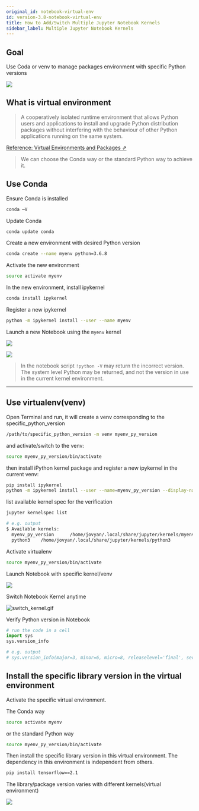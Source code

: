 ```yaml
---
original_id: notebook-virtual-env
id: version-3.8-notebook-virtual-env
title: How to Add/Switch Multiple Jupyter Notebook Kernels
sidebar_label: Multiple Jupyter Notebook Kernels 
---
```



## Goal

Use Coda or venv to manage packages environment with specific Python versions

![](assets/two_kernels.png)

## What is virtual environment

>A cooperatively isolated runtime environment that allows Python users and applications to install and upgrade Python distribution packages without interfering with the behaviour of other Python applications running on the same system.


[Reference: Virtual Environments and Packages &neArr;](https://docs.python.org/3/tutorial/venv.html)

>We can choose the Conda way or the standard Python way to achieve it.

## Use Conda

Ensure Conda is installed

```bash
conda –V
```

Update Conda

```bash
conda update conda
```

Create a new environment with desired Python version

```bash
conda create --name myenv python=3.6.8
```

Activate the new environment

```bash
source activate myenv
```

In the new environment, install ipykernel

```bash
conda install ipykernel
```

Register a new ipykernel

```bash
python -m ipykernel install --user --name myenv
```

Launch a new Notebook using the `myenv` kernel

![](assets/coda_python_version.png)

![](assets/coda_console.png)

>In the notebook script `!python -V` may return the incorrect version. The system level Python may be returned, and not the version in use in the current kernel environment.

---

## Use virtualenv(venv)

Open Terminal and run, it will create a venv corresponding to the specific_python_version

```bash
/path/to/specific_python_version -m venv myenv_py_version
```

and activate/switch to the venv:

```bash
source myenv_py_version/bin/activate
```

then install iPython kernel package and register a new ipykernel in the current venv:

```bash
pip install ipykernel
python -m ipykernel install --user --name=myenv_py_version --display-name "Python <specific_version>"
```

list available kernel spec for the verification

```bash
jupyter kernelspec list

# e.g. output
$ Available kernels:
  myenv_py_version      /home/jovyan/.local/share/jupyter/kernels/myenv_py_version
  python3    /home/jovyan/.local/share/jupyter/kernels/python3
```

Activate virtualenv

```bash
source myenv_py_version/bin/activate
```

Launch Notebook with specific kernel/venv

![](assets/two_python_kernel.png)

Switch Notebook Kernel anytime

![switch_kernel.gif](assets/switch_kernel.gif)

Verify Python version in Notebook

```python
# run the code in a cell
import sys
sys.version_info

# e.g. output
# sys.version_info(major=3, minor=6, micro=8, releaselevel='final', serial=0)
```

## Install the specific library version in the virtual environment

Activate the specific virtual environment. 

The Conda way

```bash
source activate myenv
```

or the standard Python way

```bash
source myenv_py_version/bin/activate
```

Then install the specific library version in this virtual environment. The dependency in this environment is independent from others.

```bash
pip install tensorflow==2.1
```

The library/package version varies with different kernels(virtual environment)

![](assets/two_env_tf.png)
